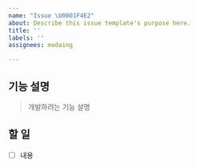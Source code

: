 ```yaml
---
name: "Issue \U0001F4E2"
about: Describe this issue template's purpose here.
title: ''
labels: ''
assignees: modaing

---
```


## 기능 설명
> 개발하려는 기능 설명

## 할 일
- [ ] 내용
